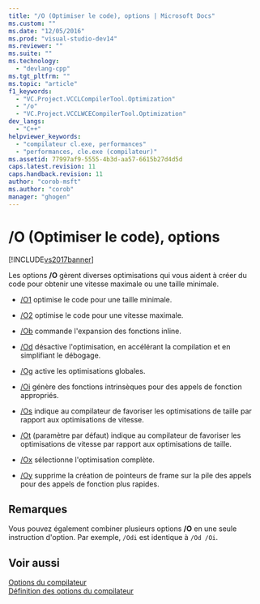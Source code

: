 ```yaml
---
title: "/O (Optimiser le code), options | Microsoft Docs"
ms.custom: ""
ms.date: "12/05/2016"
ms.prod: "visual-studio-dev14"
ms.reviewer: ""
ms.suite: ""
ms.technology: 
  - "devlang-cpp"
ms.tgt_pltfrm: ""
ms.topic: "article"
f1_keywords: 
  - "VC.Project.VCCLCompilerTool.Optimization"
  - "/o"
  - "VC.Project.VCCLWCECompilerTool.Optimization"
dev_langs: 
  - "C++"
helpviewer_keywords: 
  - "compilateur cl.exe, performances"
  - "performances, cle.exe (compilateur)"
ms.assetid: 77997af9-5555-4b3d-aa57-6615b27d4d5d
caps.latest.revision: 11
caps.handback.revision: 11
author: "corob-msft"
ms.author: "corob"
manager: "ghogen"
---
```

# /O (Optimiser le code), options
[!INCLUDE[vs2017banner](../../assembler/inline/includes/vs2017banner.md)]

Les options **\/O** gèrent diverses optimisations qui vous aident à créer du code pour obtenir une vitesse maximale ou une taille minimale.  
  
-   [\/O1](../../build/reference/o1-o2-minimize-size-maximize-speed.md) optimise le code pour une taille minimale.  
  
-   [\/O2](../../build/reference/o1-o2-minimize-size-maximize-speed.md) optimise le code pour une vitesse maximale.  
  
-   [\/Ob](../../build/reference/ob-inline-function-expansion.md) commande l'expansion des fonctions inline.  
  
-   [\/Od](../../build/reference/od-disable-debug.md) désactive l'optimisation, en accélérant la compilation et en simplifiant le débogage.  
  
-   [\/Og](../../build/reference/og-global-optimizations.md) active les optimisations globales.  
  
-   [\/Oi](../../build/reference/oi-generate-intrinsic-functions.md) génère des fonctions intrinsèques pour des appels de fonction appropriés.  
  
-   [\/Os](../../build/reference/os-ot-favor-small-code-favor-fast-code.md) indique au compilateur de favoriser les optimisations de taille par rapport aux optimisations de vitesse.  
  
-   [\/Ot](../../build/reference/os-ot-favor-small-code-favor-fast-code.md) \(paramètre par défaut\) indique au compilateur de favoriser les optimisations de vitesse par rapport aux optimisations de taille.  
  
-   [\/Ox](../../build/reference/ox-full-optimization.md) sélectionne l'optimisation complète.  
  
-   [\/Oy](../../build/reference/oy-frame-pointer-omission.md) supprime la création de pointeurs de frame sur la pile des appels pour des appels de fonction plus rapides.  
  
## Remarques  
 Vous pouvez également combiner plusieurs options **\/O** en une seule instruction d'option.  Par exemple, `/Odi` est identique à `/Od /Oi`.  
  
## Voir aussi  
 [Options du compilateur](../../build/reference/compiler-options.md)   
 [Définition des options du compilateur](../../build/reference/setting-compiler-options.md)